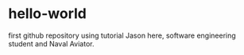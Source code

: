 # hello-world
first github repository using tutorial
Jason here, software engineering student and Naval Aviator.
